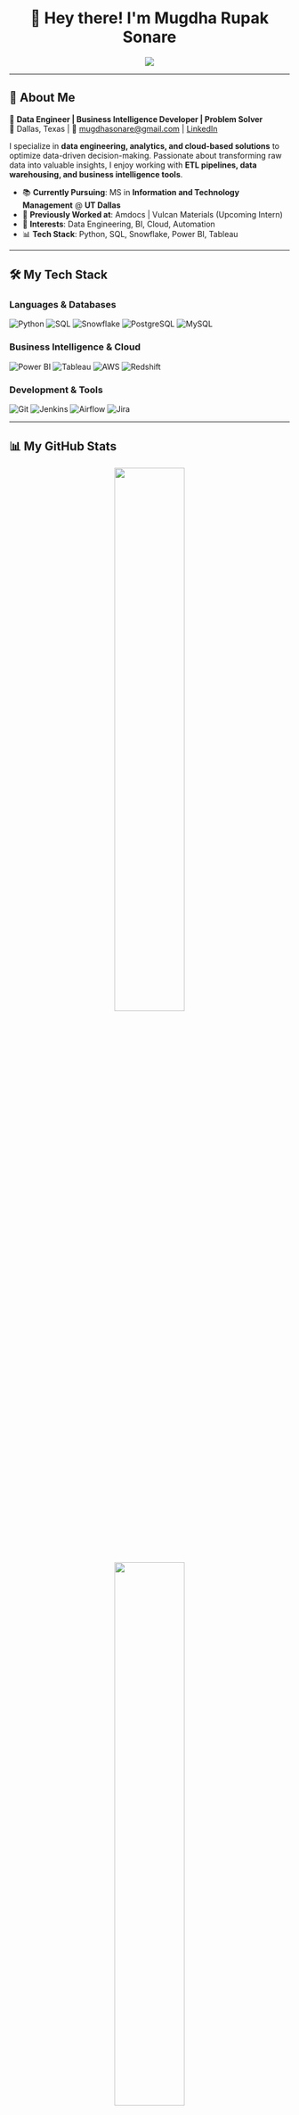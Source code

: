 <!--
**mugdha268/mugdha268** is a ✨ _special_ ✨ repository because its `README.md` (this file) appears on your GitHub profile.

Here are some ideas to get you started:

- 🔭 I’m currently working on ...
- 🌱 I’m currently learning ...
- 👯 I’m looking to collaborate on ...
- 🤔 I’m looking for help with ...
- 💬 Ask me about ...
- 📫 How to reach me: ...
- 😄 Pronouns: ...
- ⚡ Fun fact: ...
-->
<h1 align="center">👋 Hey there! I'm Mugdha Rupak Sonare</h1>

<p align="center">
  <img src="https://readme-typing-svg.herokuapp.com?font=Fira+Code&duration=2000&pause=500&color=F75C7E&center=true&width=435&lines=Data+Engineer;Business+Intelligence+Developer;Problem+Solver;ETL+%7C+Cloud+%7C+Analytics;Python+%7C+SQL+%7C+Snowflake;Transforming+Data+Into+Insights" />
</p>

---

## 🚀 About Me  

🎯 **Data Engineer | Business Intelligence Developer | Problem Solver**  
📍 Dallas, Texas | 📩 mugdhasonare@gmail.com | [LinkedIn](https://linkedin.com/in/mugdha-sonare)  

I specialize in **data engineering, analytics, and cloud-based solutions** to optimize data-driven decision-making. Passionate about transforming raw data into valuable insights, I enjoy working with **ETL pipelines, data warehousing, and business intelligence tools**.

- 📚 **Currently Pursuing**: MS in **Information and Technology Management** @ **UT Dallas**
- 🏢 **Previously Worked at**: Amdocs | Vulcan Materials (Upcoming Intern)
- 🎯 **Interests**: Data Engineering, BI, Cloud, Automation  
- 📊 **Tech Stack**: Python, SQL, Snowflake, Power BI, Tableau  

---

## 🛠️ My Tech Stack  

### **Languages & Databases**  
![Python](https://img.shields.io/badge/Python-3776AB?style=for-the-badge&logo=python&logoColor=white)
![SQL](https://img.shields.io/badge/SQL-CC2927?style=for-the-badge&logo=microsoftsqlserver&logoColor=white)
![Snowflake](https://img.shields.io/badge/Snowflake-29B5E8?style=for-the-badge&logo=snowflake&logoColor=white)
![PostgreSQL](https://img.shields.io/badge/PostgreSQL-31648C?style=for-the-badge&logo=postgresql&logoColor=white)
![MySQL](https://img.shields.io/badge/MySQL-4479A1?style=for-the-badge&logo=mysql&logoColor=white)

### **Business Intelligence & Cloud**  
![Power BI](https://img.shields.io/badge/PowerBI-F2C811?style=for-the-badge&logo=powerbi&logoColor=black)
![Tableau](https://img.shields.io/badge/Tableau-005F9E?style=for-the-badge&logo=tableau&logoColor=white)
![AWS](https://img.shields.io/badge/AWS-232F3E?style=for-the-badge&logo=amazonaws&logoColor=white)
![Redshift](https://img.shields.io/badge/AWS_Redshift-8C4FFF?style=for-the-badge&logo=amazonaws&logoColor=white)

### **Development & Tools**  
![Git](https://img.shields.io/badge/Git-F05032?style=for-the-badge&logo=git&logoColor=white)
![Jenkins](https://img.shields.io/badge/Jenkins-D24939?style=for-the-badge&logo=jenkins&logoColor=white)
![Airflow](https://img.shields.io/badge/Airflow-017CEE?style=for-the-badge&logo=apacheairflow&logoColor=white)
![Jira](https://img.shields.io/badge/Jira-0052CC?style=for-the-badge&logo=jira&logoColor=white)

---

## 📊 My GitHub Stats  

<p align="center">
  <img src="https://github-readme-streak-stats.herokuapp.com/?user=mugdha268&theme=radical&hide_border=true" width="50%" />
</p>

<p align="center">
  <img src="https://github-readme-stats.vercel.app/api?username=mugdha268&show_icons=true&theme=radical&hide_border=true" width="50%" />
</p>

---

## 💼 Work Experience  

### 📌 **Data Engineer Intern | Vulcan Materials Company (Upcoming - Summer 2024)**
- 🚀 Built **Tableau dashboards** to track KPIs, reducing operational costs by **25%**  
- 📊 Migrated data to **Tableau Cloud**, improving refresh accuracy by **15%**  
- 🏗️ Designed **dimensional data models** in **Snowflake** for efficient reporting  

### 📌 **Data Warehouse/BI Developer | Amdocs Development Centre (2021 - 2023)**
- 💾 Developed **ETL pipelines** for the largest US telecom company, improving efficiency by **20%**  
- ☁ Migrated on-premise data to **Snowflake cloud** with **<1% data loss**  
- 🔄 Automated data ingestion, reducing data load time by **20%**  

---

## 🎤 Leadership & Mentorship  

👩‍🏫 **Graduate Teaching Assistant | UTD, JSOM Career Management Center (2024 - Present)**  
- 🚀 Mentored **350+ students** on **resume building, LinkedIn optimization, and job search strategies**  

---

## 📬 Connect With Me!  

📩 **Email**: mugdhasonare@gmail.com  
🔗 **LinkedIn**: [linkedin.com/in/mugdha-sonare](https://linkedin.com/in/mugdha-sonare)  
📌 **GitHub**: [github.com/mugdha268](https://github.com/mugdha268)  

---

### 🌟 Fun Fact:  
I love **solving data challenges** and **creating interactive dashboards**! If you’re passionate about **data engineering and BI**, let’s connect! 🚀
